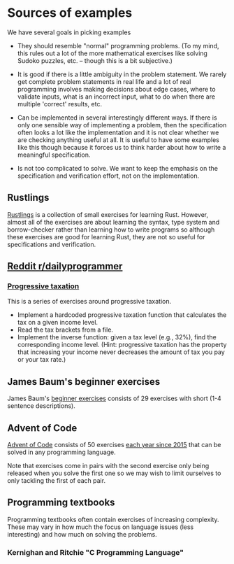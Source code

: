 # Sources of examples

We have several goals in picking examples

- They should resemble "normal" programming problems.
  (To my mind, this rules out a lot of the more mathematical
  exercises like solving Sudoko puzzles, etc. – though this
  is a bit subjective.)

- It is good if there is a little ambiguity in the problem statement.
  We rarely get complete problem statements in real life and
  a lot of real programming involves making decisions about edge cases,
  where to validate inputs, what is an incorrect input, what to do
  when there are multiple 'correct' results, etc.

- Can be implemented in several interestingly different ways.
  If there is only one sensible way of implementing a problem,
  then the specification often looks a lot like the implementation
  and it is not clear whether we are checking anything useful at all.
  It is useful to have some examples like this though because
  it forces us to think harder about how to write a meaningful specification.

- Is not too complicated to solve.
  We want to keep the emphasis on the specification and verification effort,
  not on the implementation.


## Rustlings

[Rustlings](https://github.com/rust-lang/rustlings/blob/main/README.md)
is a collection of small exercises for learning Rust.
However, almost all of the exercises are about learning the syntax,
type system and borrow-checker rather than learning how to write programs
so although these exercises are good for learning Rust, they are
not so useful for specifications and verification.


## [Reddit r/dailyprogrammer](https://www.reddit.com/r/dailyprogrammer/)

### [Progressive taxation](https://www.reddit.com/r/dailyprogrammer/comments/cdieag/20190715_challenge_379_easy_progressive_taxation/)

This is a series of exercises around progressive taxation.

- Implement a hardcoded progressive taxation function that calculates the tax on
  a given income level.
- Read the tax brackets from a file.
- Implement the inverse function: given a tax level (e.g., 32%), find the
  corresponding income level.
  (Hint: progressive taxation has the property that increasing your income never
  decreases the amount of tax you pay or your tax rate.)


## James Baum's beginner exercises

James Baum's [beginner exercises](https://github.com/whostolemyhat/learning-projects)
consists of 29 exercises with short (1-4 sentence descriptions).


## Advent of Code

[Advent of Code](https://adventofcode.com/) consists of 50 exercises [each year
since 2015](https://adventofcode.com/2020/events) that can be solved in any
programming language.

Note that exercises come in pairs with the second exercise only being released when you
solve the first one so we may wish to limit ourselves to only tackling the first
of each pair.

## Programming textbooks

Programming textbooks often contain exercises of increasing complexity.
These may vary in how much the focus on language issues (less interesting) and
how much on solving the problems.

### Kernighan and Ritchie "C Programming Language"



